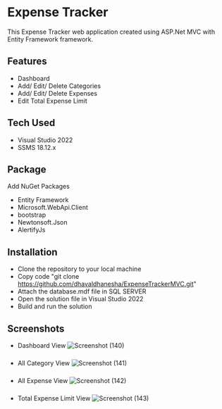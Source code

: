 
# Expense Tracker

This Expense Tracker web application created using ASP.Net MVC with Entity Framework framework.


## Features

- Dashboard
- Add/ Edit/ Delete Categories
- Add/ Edit/ Delete Expenses 
- Edit Total Expense Limit


## Tech Used

- Visual Studio 2022
- SSMS 18.12.x


## Package

Add NuGet Packages

- Entity Framework
- Microsoft.WebApi.Client
- bootstrap
- Newtonsoft.Json
- AlertifyJs
## Installation

- Clone the repository to your local machine
- Copy code "git clone https://github.com/dhavaldhanesha/ExpenseTrackerMVC.git"
- Attach the database.mdf file in SQL SERVER
- Open the solution file in Visual Studio 2022
- Build and run the solution
## Screenshots
- Dashboard View
![Screenshot (140)](https://user-images.githubusercontent.com/48144575/212533416-23c297ac-08b4-4835-9f84-f99c59418b20.png)

###

- All Category View
![Screenshot (141)](https://user-images.githubusercontent.com/48144575/212533420-c06ebdcc-19c1-4774-b629-c5354e84f81a.png)

###

- All Expense View
![Screenshot (142)](https://user-images.githubusercontent.com/48144575/212533425-b4b42492-8930-40f3-b8c7-351700af5025.png)

###

- Total Expense Limit View
![Screenshot (143)](https://user-images.githubusercontent.com/48144575/212533429-27ab8bda-7411-4769-bbdd-ff7590891818.png)

